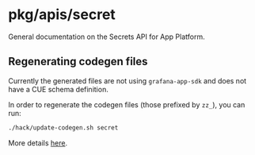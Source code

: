 # pkg/apis/secret

General documentation on the Secrets API for App Platform.

## Regenerating codegen files

Currently the generated files are not using `grafana-app-sdk` and does not have a CUE schema definition.
  
In order to regenerate the codegen files (those prefixed by `zz_`), you can run:
```sh
./hack/update-codegen.sh secret
```

More details [here](https://github.com/grafana/grafana/tree/main/hack#kubernetes-hack-alert).
